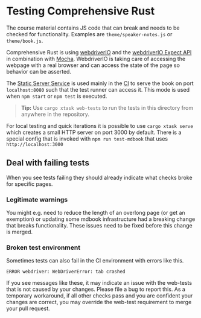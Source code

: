 # Testing Comprehensive Rust

The course material contains JS code that can break and needs to be checked for
functionality. Examples are `theme/speaker-notes.js` or `theme/book.js`.

Comprehensive Rust is using [webdriverIO](https://webdriver.io/) and the
[webdriverIO Expect API](https://webdriver.io/docs/api/expect-webdriverio/) in
combination with [Mocha](https://mochajs.org/). WebdriverIO is taking care of
accessing the webpage with a real browser and can access the state of the page
so behavior can be asserted.

The [Static Server Service](https://webdriver.io/docs/static-server-service/) is
used mainly in the [CI](../.github/workflows/build.yml) to serve the book on
port `localhost:8080` such that the test runner can access it. This mode is used
when `npm start` or `npm test` is executed.

> **Tip:** Use `cargo xtask web-tests` to run the tests in this directory from
> anywhere in the repository.

For local testing and quick iterations it is possible to use `cargo xtask serve`
which creates a small HTTP server on port 3000 by default. There is a special
config that is invoked with `npm run test-mdbook` that uses
`http://localhost:3000`

## Deal with failing tests

When you see tests failing they should already indicate what checks broke for
specific pages.

### Legitimate warnings

You might e.g. need to reduce the length of an overlong page (or get an
exemption) or updating some mdbook infrastructure had a breaking change that
breaks functionality. These issues need to be fixed before this change is
merged.

### Broken test environment

Sometimes tests can also fail in the CI environment with errors like this.

```
ERROR webdriver: WebDriverError: tab crashed
```

If you see messages like these, it may indicate an issue with the web-tests that
is not caused by your changes. Please file a bug to report this. As a temporary
workaround, if all other checks pass and you are confident your changes are
correct, you may override the web-test requirement to merge your pull request.
